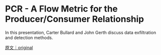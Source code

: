 
# PCR - A Flow Metric for the Producer/Consumer Relationship

In this presentation, Carter Bullard and John Gerth discuss data exfiltration and detection methods.

[原文｜original](https://insights.sei.cmu.edu/library/pcr-a-flow-metric-for-the-producerconsumer-relationship/)
        